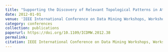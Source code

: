 ```yaml
---
title: "Supporting the Discovery of Relevant Topological Patterns in Attributed Graphs"
date: 2012-01-01
venue: 'IEEE International Conference on Data Mining Workshops, Workshops'
category: conferences
collection: publications
paperurl: https://doi.org/10.1109/ICDMW.2012.38
permalink: 
citation: IEEE International Conference on Data Mining Workshops, Workshops.
---
```

